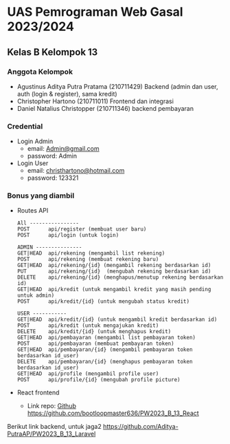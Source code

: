 # UAS Pemrograman Web Gasal 2023/2024

## Kelas B Kelompok 13

### Anggota Kelompok

-   Agustinus Aditya Putra Pratama (210711429) Backend (admin dan user, auth (login & register), sama kredit)
-   Christopher Hartono (210711011) Frontend dan integrasi
-   Daniel Natalius Christopper (210711346) backend pembayaran

### Credential

-   Login Admin
    -   email: Admin@gmail.com
    -   password: Admin
-   Login User
    -   email: christhartono@hotmail.com
    -   password: 123321

### Bonus yang diambil

-   Routes API

    ```
    All ----------------
    POST      api/register (membuat user baru)
    POST      api/login (untuk login)

    ADMIN ---------------
    GET|HEAD  api/rekening (mengambil list rekening)
    POST      api/rekening (membuat rekening baru)
    GET|HEAD  api/rekening/{id} (mengambil rekening berdasarkan id)
    PUT       api/rekening/{id}  (mengubah rekening berdasarkan id)
    DELETE    api/rekening/{id} (menghapus/menutup rekening berdasarkan id)
    GET|HEAD  api/kredit (untuk mengambil kredit yang masih pending untuk admin)
    POST      api/kredit/{id} (untuk mengubah status kredit)

    USER -----------
    GET|HEAD  api/kredit/{id} (untuk mengambil kredit berdasarkan id)
    POST      api/kredit (untuk mengajukan kredit)
    DELETE    api/kredit/{id} (untuk menghapus kredit)
    GET|HEAD  api/pembayaran (mengambil list pembayaran token)
    POST      api/pembayaran (membuat pembayaran token)
    GET|HEAD  api/pembayaran/{id} (mengambil pembayaran token berdasarkan id_user)
    DELETE    api/pembayaran/{id} (menghapus pembayaran token berdasarkan id_user)
    GET|HEAD  api/profile (mengambil profile user)
    POST      api/profile/{id} (mengubah profile picture)
    ```

-   React frontend
    -   Link repo: [Github](https://github.com/bootloopmaster636/PW2023_B_13_React)
        https://github.com/bootloopmaster636/PW2023_B_13_React

Berikut link backend, untuk jaga2
https://github.com/Aditya-PutraAP/PW2023_B_13_Laravel
